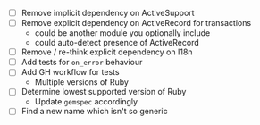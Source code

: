 * [ ] Remove implicit dependency on ActiveSupport
* [ ] Remove explicit dependency on ActiveRecord for transactions
  * could be another module you optionally include
  * could auto-detect presence of ActiveRecord
* [ ] Remove / re-think explicit dependency on I18n
* [ ] Add tests for `on_error` behaviour
* [ ] Add GH workflow for tests
  * Multiple versions of Ruby
* [ ] Determine lowest supported version of Ruby
  * Update `gemspec` accordingly
* [ ] Find a new name which isn't so generic